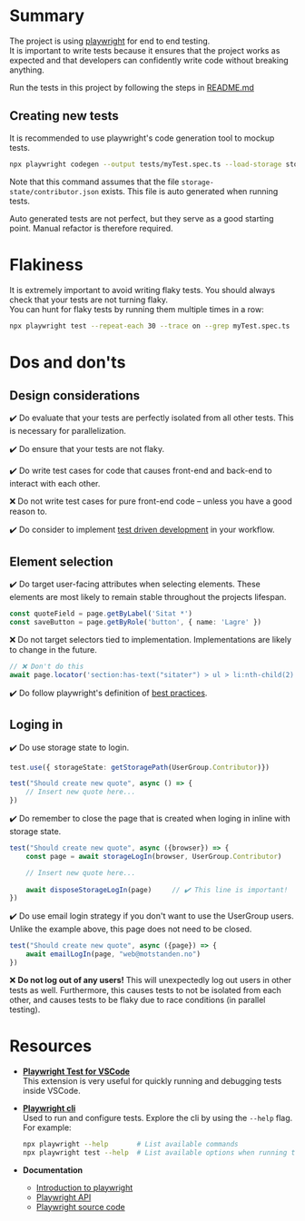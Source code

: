 # Summary
The project is using [playwright](https://playwright.dev/) for end to end testing.<br/>
It is important to write tests because it ensures that the project works as expected and that developers can confidently write code without breaking anything.<br/>

Run the tests in this project by following the steps in [README.md](/.github/README.md#Testing)

## Creating new tests
It is recommended to use playwright's code generation tool to mockup tests.
```bash
npx playwright codegen --output tests/myTest.spec.ts --load-storage storage-state/contributor.json
```
Note that this command assumes that the file `storage-state/contributor.json` exists. This file is auto generated when running tests. <br/>

Auto generated tests are not perfect, but they serve as a good starting point. Manual refactor is therefore required.

# Flakiness
It is extremely important to avoid writing flaky tests. You should always check that your tests are not turning flaky.<br/>
You can hunt for flaky tests by running them multiple times in a row: 
```bash
npx playwright test --repeat-each 30 --trace on --grep myTest.spec.ts
```

# Dos and don'ts

## Design considerations 
✔️ Do evaluate that your tests are perfectly isolated from all other tests. This is necessary for parallelization. <br/>

✔️ Do ensure that your tests are not flaky. <br/>

✔️ Do write test cases for code that causes front-end and back-end to interact with each other.<br/>

❌ Do not write test cases for pure front-end code – unless you have a good reason to.

✔️ Do consider to implement [test driven development](https://www.youtube.com/watch?v=Jv2uxzhPFl4) in your workflow.

## Element selection
✔️ Do target user-facing attributes when selecting elements. 
These elements are most likely to remain stable throughout the projects lifespan.
```typescript
const quoteField = page.getByLabel('Sitat *')
const saveButton = page.getByRole('button', { name: 'Lagre' })   
```

❌ Do not target selectors tied to implementation. Implementations are likely to change in the future.
```typescript
// ❌ Don't do this
await page.locator('section:has-text("sitater") > ul > li:nth-child(2) > div:nth-child(4) > button').click();
```

✔️ Do follow playwright's definition of [best practices](https://playwright.dev/docs/selectors#best-practices).


## Loging in

✔️ Do use storage state to login.
```typescript
test.use({ storageState: getStoragePath(UserGroup.Contributor)})

test("Should create new quote", async () => {
    // Insert new quote here...
})
```

✔️ Do remember to close the page that is created when loging in inline with storage state.
```typescript
test("Should create new quote", async ({browser}) => {
    const page = await storageLogIn(browser, UserGroup.Contributor)

    // Insert new quote here...
    
    await disposeStorageLogIn(page)     // ✔️ This line is important!
})
```

✔️ Do use email login strategy if you don't want to use the UserGroup users.<br/>
Unlike the example above, this page does not need to be closed.
```typescript
test("Should create new quote", async ({page}) => {
    await emailLogIn(page, "web@motstanden.no")     
})
```

❌ **Do not log out of any users!** This will unexpectedly log out users in other tests as well. Furthermore, this causes tests to not be isolated from each other, and causes tests to be flaky due to race conditions (in parallel testing).

# Resources

- [**Playwright Test for VSCode**](https://marketplace.visualstudio.com/items?itemName=ms-playwright.playwright) <br/>
This extension is very useful for quickly running and debugging tests inside VSCode.<br/>


- [**Playwright cli**](https://playwright.dev/docs/test-cli)<br/>
Used to run and configure tests. Explore the cli by using the `--help` flag. For example:
    ```bash
    npx playwright --help       # List available commands
    npx playwright test --help  # List available options when running tests 
    ```
- **Documentation**
    - [Introduction to playwright](https://playwright.dev/docs/intro)
    - [Playwright API](https://playwright.dev/docs/api/class-playwright)
    - [Playwright source code](https://github.com/microsoft/playwright)